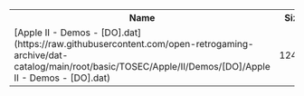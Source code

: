 <table>
<tr><th>Name</th><th>Size</th></tr>
<tr><td>
[Apple II - Demos - [DO].dat](https://raw.githubusercontent.com/open-retrogaming-archive/dat-catalog/main/root/basic/TOSEC/Apple/II/Demos/[DO]/Apple II - Demos - [DO].dat)
</td><td>12427</td></tr>
</table>
